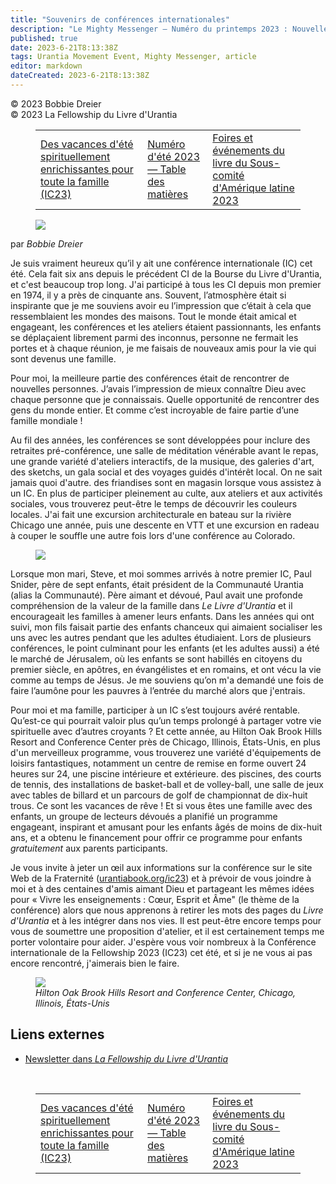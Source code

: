 ```yaml
---
title: "Souvenirs de conférences internationales"
description: "Le Mighty Messenger — Numéro du printemps 2023 : Nouvelles et opinions pour les lecteurs du Livre d'Urantia"
published: true
date: 2023-6-21T8:13:38Z
tags: Urantia Movement Event, Mighty Messenger, article
editor: markdown
dateCreated: 2023-6-21T8:13:38Z
---
```


<p class="v-card v-sheet theme--light grey lighten-3 px-2">© 2023 Bobbie Dreier<br>© 2023 La Fellowship du Livre d'Urantia</p>
<figure class="table chapter-navigator">
  <table>
    <tbody>
      <tr>
        <td>
        <a href="/fr/article/Aprilhelen/A_Spiritually_Enriching_Summer">
          <span class="mdi mdi-arrow-left-drop-circle"></span><span class="pl-2">Des vacances d'été spirituellement enrichissantes pour toute la famille (IC23)</span>
        </a>
        </td>
        <td>
        <a href="/fr/index/articles_mighty_messenger#numéro-d'été-2023">
          <span class="mdi mdi-book-open-variant"></span><span class="pl-2">Numéro d'été 2023 — Table des matières</span>
        </a>
        </td>
        <td>
        <a href="/fr/article/Latin_America_Sub_Committee_Book_Fairs_Events_2023">
          <span class="pr-2">Foires et événements du livre du Sous-comité d'Amérique latine 2023</span><span class="mdi mdi-arrow-right-drop-circle"></span>
        </a>
        </td>
      </tr>
    </tbody>
  </table>
</figure>



<figure id="Figure_1" class="image urantiapedia image-style-align-left">
<img src="/image/article/The_Mighty_Messenger/2023_Spring/049.jpg">
</figure>

par _Bobbie Dreier_

Je suis vraiment heureux qu’il y ait une conférence internationale (IC) cet été. Cela fait six ans depuis le précédent CI de la Bourse du Livre d'Urantia, et c'est beaucoup trop long. J'ai participé à tous les CI depuis mon premier en 1974, il y a près de cinquante ans. Souvent, l’atmosphère était si inspirante que je me souviens avoir eu l’impression que c’était à cela que ressemblaient les mondes des maisons. Tout le monde était amical et engageant, les conférences et les ateliers étaient passionnants, les enfants se déplaçaient librement parmi des inconnus, personne ne fermait les portes et à chaque réunion, je me faisais de nouveaux amis pour la vie qui sont devenus une famille. 

Pour moi, la meilleure partie des conférences était de rencontrer de nouvelles personnes. J’avais l’impression de mieux connaître Dieu avec chaque personne que je connaissais. Quelle opportunité de rencontrer des gens du monde entier. Et comme c’est incroyable de faire partie d’une famille mondiale ! 

Au fil des années, les conférences se sont développées pour inclure des retraites pré-conférence, une salle de méditation vénérable avant le repas, une grande variété d'ateliers interactifs, de la musique, des galeries d'art, des sketchs, un gala social et des voyages guidés d'intérêt local. On ne sait jamais quoi d'autre. des friandises sont en magasin lorsque vous assistez à un IC. En plus de participer pleinement au culte, aux ateliers et aux activités sociales, vous trouverez peut-être le temps de découvrir les couleurs locales. J'ai fait une excursion architecturale en bateau sur la rivière Chicago une année, puis une descente en VTT et une excursion en radeau à couper le souffle une autre fois lors d'une conférence au Colorado. 

<figure id="Figure_2" class="image urantiapedia image-style-align-right">
<img src="/image/article/The_Mighty_Messenger/2023_Spring/050.jpg">
</figure>

Lorsque mon mari, Steve, et moi sommes arrivés à notre premier IC, Paul Snider, père de sept enfants, était président de la Communauté Urantia (alias la Communauté). Père aimant et dévoué, Paul avait une profonde compréhension de la valeur de la famille dans _Le Livre d'Urantia_ et il encourageait les familles à amener leurs enfants. Dans les années qui ont suivi, mon fils faisait partie des enfants chanceux qui aimaient socialiser les uns avec les autres pendant que les adultes étudiaient. Lors de plusieurs conférences, le point culminant pour les enfants (et les adultes aussi) a été le marché de Jérusalem, où les enfants se sont habillés en citoyens du premier siècle, en apôtres, en évangélistes et en romains, et ont vécu la vie comme au temps de Jésus. Je me souviens qu’on m'a demandé une fois de faire l’aumône pour les pauvres à l’entrée du marché alors que j'entrais. 

Pour moi et ma famille, participer à un IC s’est toujours avéré rentable. Qu’est-ce qui pourrait valoir plus qu’un temps prolongé à partager votre vie spirituelle avec d’autres croyants ? Et cette année, au Hilton Oak Brook Hills Resort and Conference Center près de Chicago, Illinois, États-Unis, en plus d'un merveilleux programme, vous trouverez une variété d'équipements de loisirs fantastiques, notamment un centre de remise en forme ouvert 24 heures sur 24, une piscine intérieure et extérieure. des piscines, des courts de tennis, des installations de basket-ball et de volley-ball, une salle de jeux avec tables de billard et un parcours de golf de championnat de dix-huit trous. Ce sont les vacances de rêve ! Et si vous êtes une famille avec des enfants, un groupe de lecteurs dévoués a planifié un programme engageant, inspirant et amusant pour les enfants âgés de moins de dix-huit ans, et a obtenu le financement pour offrir ce programme pour enfants _gratuitement_ aux parents participants. 

Je vous invite à jeter un œil aux informations sur la conférence sur le site Web de la Fraternité ([urantiabook.org/ic23](https://urantiabook.org/ic23)) et à prévoir de vous joindre à moi et à des centaines d'amis aimant Dieu et partageant les mêmes idées pour « Vivre les enseignements : Cœur, Esprit et Âme" (le thème de la conférence) alors que nous apprenons à retirer les mots des pages du _Livre d'Urantia_ et à les intégrer dans nos vies. Il est peut-être encore temps pour vous de soumettre une proposition d'atelier, et il est certainement temps me porter volontaire pour aider. J'espère vous voir nombreux à la Conférence internationale de la Fellowship 2023 (IC23) cet été, et si je ne vous ai pas encore rencontré, j'aimerais bien le faire. 

<figure id="Figure_3" class="image urantiapedia">
<img src="/image/article/The_Mighty_Messenger/2023_Spring/051.jpg">
<figcaption><em>Hilton Oak Brook Hills Resort and Conference Center, Chicago, Illinois, États-Unis</em><figcaption>
</figure>

## Liens externes

* [Newsletter dans _La Fellowship du Livre d'Urantia_](https://assetrepository.urantiabook.org/AssetRepository/Communications/Mighty-Messenger/MM-2023-05-English-Spring.pdf)

<br>



<figure class="table chapter-navigator">
  <table>
    <tbody>
      <tr>
        <td>
        <a href="/fr/article/Aprilhelen/A_Spiritually_Enriching_Summer">
          <span class="mdi mdi-arrow-left-drop-circle"></span><span class="pl-2">Des vacances d'été spirituellement enrichissantes pour toute la famille (IC23)</span>
        </a>
        </td>
        <td>
        <a href="/fr/index/articles_mighty_messenger#numéro-d'été-2023">
          <span class="mdi mdi-book-open-variant"></span><span class="pl-2">Numéro d'été 2023 — Table des matières</span>
        </a>
        </td>
        <td>
        <a href="/fr/article/Latin_America_Sub_Committee_Book_Fairs_Events_2023">
          <span class="pr-2">Foires et événements du livre du Sous-comité d'Amérique latine 2023</span><span class="mdi mdi-arrow-right-drop-circle"></span>
        </a>
        </td>
      </tr>
    </tbody>
  </table>
</figure>
